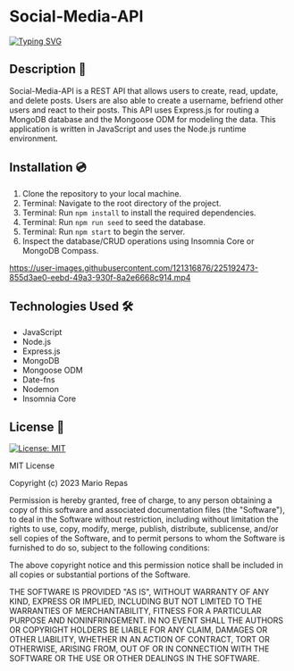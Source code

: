 # Social-Media-API

[![Typing SVG](https://readme-typing-svg.demolab.com?font=Fira+Code&pause=1000&color=9675FF&multiline=true&width=435&height=70&lines=Kind+of+Like;+Twitter)](https://git.io/typing-svg)

## Description 📜

Social-Media-API is a REST API that allows users to create, read, update, and delete posts. Users are also able to create a username, befriend other users and react to their posts. This API uses Express.js for routing a MongoDB database and the Mongoose ODM for modeling the data. This application is written in JavaScript and uses the Node.js runtime environment.

## Installation 💿

1. Clone the repository to your local machine.
2. Terminal: Navigate to the root directory of the project.
3. Terminal: Run `npm install` to install the required dependencies.
4. Terminal: Run `npm run seed` to seed the database.
5. Terminal: Run `npm start` to begin the server.
6. Inspect the database/CRUD operations using Insomnia Core or MongoDB Compass.



https://user-images.githubusercontent.com/121316876/225192473-855d3ae0-eebd-49a3-930f-8a2e6668c914.mp4



## Technologies Used 🛠️

- JavaScript
- Node.js
- Express.js
- MongoDB
- Mongoose ODM
- Date-fns
- Nodemon
- Insomnia Core

## License 📝

[![License: MIT](https://img.shields.io/badge/License-MIT-yellow.svg)](https://opensource.org/licenses/MIT)

MIT License

Copyright (c) 2023 Mario Repas

Permission is hereby granted, free of charge, to any person obtaining a copy of this software and associated documentation files (the "Software"), to deal in the Software without restriction, including without limitation the rights to use, copy, modify, merge, publish, distribute, sublicense, and/or sell copies of the Software, and to permit persons to whom the Software is furnished to do so, subject to the following conditions:

The above copyright notice and this permission notice shall be included in all copies or substantial portions of the Software.

THE SOFTWARE IS PROVIDED "AS IS", WITHOUT WARRANTY OF ANY KIND, EXPRESS OR IMPLIED, INCLUDING BUT NOT LIMITED TO THE WARRANTIES OF MERCHANTABILITY, FITNESS FOR A PARTICULAR PURPOSE AND NONINFRINGEMENT. IN NO EVENT SHALL THE AUTHORS OR COPYRIGHT HOLDERS BE LIABLE FOR ANY CLAIM, DAMAGES OR OTHER LIABILITY, WHETHER IN AN ACTION OF CONTRACT, TORT OR OTHERWISE, ARISING FROM, OUT OF OR IN CONNECTION WITH THE SOFTWARE OR THE USE OR OTHER DEALINGS IN THE SOFTWARE.
